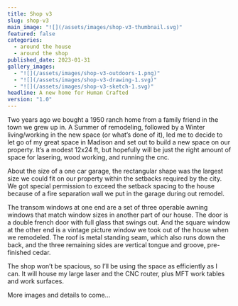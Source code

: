 ```yaml
---
title: Shop v3
slug: shop-v3
main_image: "![](/assets/images/shop-v3-thumbnail.svg)"
featured: false
categories:
  - around the house
  - around the shop
published_date: 2023-01-31
gallery_images:
  - "![](/assets/images/shop-v3-outdoors-1.png)"
  - "![](/assets/images/shop-v3-drawing-1.svg)"
  - "![](/assets/images/shop-v3-sketch-1.svg)"
headline: A new home for Human Crafted
version: "1.0"
---
```


Two years ago we bought a 1950 ranch home from a family friend in the town we grew up in. A Summer of remodeling, followed by a Winter living/working in the new space (or what’s done of it), led me to decide to let go of my great space in Madison and set out to build a new space on our property. It’s a modest 12x24 ft, but hopefully will be just the right amount of space for lasering, wood working, and running the cnc.  

About the size of a one car garage, the rectangular shape was the largest size we could fit on our property within the setbacks required by the city. We got special permission to exceed the setback spacing to the house because of a fire separation wall we put in the garage during out remodel.  

The transom windows at one end are a set of three operable awning windows that match window sizes in another part of our house. The door is a double french door with full glass that swings out. And the square window at the other end is a vintage picture window we took out of the house when we remodeled. The roof is metal standing seam, which also runs down the back, and the three remaining sides are vertical tongue and groove, pre-finished cedar.  

The shop won’t be spacious, so I’ll be using the space as efficiently as I can. It will house my large laser and the CNC router, plus MFT work tables and work surfaces.

More images and details to come...

